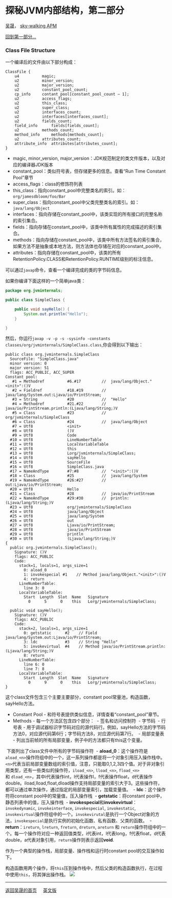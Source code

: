 # 探秘JVM内部结构，第二部分

[吴晟](https://github.com/wu-sheng)，
[sky-walking APM](https://github.com/wu-sheng/sky-walking)

[回到第一部分...](JVMInternals.md)

### Class File Structure
一个编译后的文件由以下部分构成：
```class
ClassFile {
    u4			magic;
    u2			minor_version;
    u2			major_version;
    u2			constant_pool_count;
    cp_info		contant_pool[constant_pool_count – 1];
    u2			access_flags;
    u2			this_class;
    u2			super_class;
    u2			interfaces_count;
    u2			interfaces[interfaces_count];
    u2			fields_count;
    field_info		fields[fields_count];
    u2			methods_count;
    method_info		methods[methods_count];
    u2			attributes_count;
    attribute_info	attributes[attributes_count];
}
```

- magic, minor_version, major_version：JDK规范制定的类文件版本，以及对应的编译器JDK版本
- constant_pool：类似符号表，但存储更多的信息。查看“Run Time Constant Pool”章节
- access_flags：class的修饰符列表
- this_class：指向constant_pool中完整类名的索引。如：`org/jamesdbloom/foo/Bar`
- super_class：指向constant_pool中父类完整类名的索引。如：`java/lang/Object`
- interfaces：指向存储在constant_pool中，该类实现的所有接口的完整名称的索引集合。
- fields：指向存储在constant_pool中，该类中所有属性的完成描述的索引集合。
- methods：指向存储在constant_pool中，该类中所有方法签名的索引集合，如果方法不是抽象或本地方法，则方法体也存储在对应的constant_pool中。
- attributes：指向存储在constant_pool中，该类的所有RetentionPolicy.CLASS和RetentionPolicy.RUNTIME级别的标注信息。

可以通过`javap`命令，查看一个编译完成的类的字节码信息。

如果你编译下面这样的一个简单java类：
```java
package org.jvminternals;

public class SimpleClass {

    public void sayHello() {
        System.out.println("Hello");
    }

}
```

然后，你运行`javap -v -p -s -sysinfo -constants classes/org/jvminternals/SimpleClass.class`,你会得到以下输出：
```
public class org.jvminternals.SimpleClass
  SourceFile: "SimpleClass.java"
  minor version: 0
  major version: 51
  flags: ACC_PUBLIC, ACC_SUPER
Constant pool:
   #1 = Methodref          #6.#17         //  java/lang/Object."<init>":()V
   #2 = Fieldref           #18.#19        //  java/lang/System.out:Ljava/io/PrintStream;
   #3 = String             #20            //  "Hello"
   #4 = Methodref          #21.#22        //  java/io/PrintStream.println:(Ljava/lang/String;)V
   #5 = Class              #23            //  org/jvminternals/SimpleClass
   #6 = Class              #24            //  java/lang/Object
   #7 = Utf8               <init>
   #8 = Utf8               ()V
   #9 = Utf8               Code
  #10 = Utf8               LineNumberTable
  #11 = Utf8               LocalVariableTable
  #12 = Utf8               this
  #13 = Utf8               Lorg/jvminternals/SimpleClass;
  #14 = Utf8               sayHello
  #15 = Utf8               SourceFile
  #16 = Utf8               SimpleClass.java
  #17 = NameAndType        #7:#8          //  "<init>":()V
  #18 = Class              #25            //  java/lang/System
  #19 = NameAndType        #26:#27        //  out:Ljava/io/PrintStream;
  #20 = Utf8               Hello
  #21 = Class              #28            //  java/io/PrintStream
  #22 = NameAndType        #29:#30        //  println:(Ljava/lang/String;)V
  #23 = Utf8               org/jvminternals/SimpleClass
  #24 = Utf8               java/lang/Object
  #25 = Utf8               java/lang/System
  #26 = Utf8               out
  #27 = Utf8               Ljava/io/PrintStream;
  #28 = Utf8               java/io/PrintStream
  #29 = Utf8               println
  #30 = Utf8               (Ljava/lang/String;)V
{
  public org.jvminternals.SimpleClass();
    Signature: ()V
    flags: ACC_PUBLIC
    Code:
      stack=1, locals=1, args_size=1
        0: aload_0
        1: invokespecial #1    // Method java/lang/Object."<init>":()V
        4: return
      LineNumberTable:
        line 3: 0
      LocalVariableTable:
        Start  Length  Slot  Name   Signature
          0      5      0    this   Lorg/jvminternals/SimpleClass;

  public void sayHello();
    Signature: ()V
    flags: ACC_PUBLIC
    Code:
      stack=2, locals=1, args_size=1
        0: getstatic      #2    // Field java/lang/System.out:Ljava/io/PrintStream;
        3: ldc            #3    // String "Hello"
        5: invokevirtual  #4    // Method java/io/PrintStream.println:(Ljava/lang/String;)V
        8: return
      LineNumberTable:
        line 6: 0
        line 7: 8
      LocalVariableTable:
        Start  Length  Slot  Name   Signature
          0      9      0    this   Lorg/jvminternals/SimpleClass;
}
```

这个class文件包含三个主要主要部分，constant pool常量池，构造函数，sayHello方法。

- Constant Pool - 和符号表提供类似信息，详情查看“constant_pool”章节。
- Methods - 每一个方法区包含四个部分：
  - 签名和访问控制符
  - 字节码
  - 行号表 - 用于调试器标识字节码对应的源代码行。例如，sayHello方法的字节码方法0，对应源代码第6行；字节码方法8，对应源代码第7行。
  - 局部变量表 - 列出当前帧的所有局部变量，例子中的方法都只有this这个变量。
  
  下面列出了class文件中所有的字节码操作符
  - **aload_0**：这个操作符是`aload_<n>`操作符组中的一个，这一系列操作都是将一个对象引用压入操作栈中。`<n>`代表当前局部变量数组的索引值，注意，只能取0,1,2,3四个值。对于非对象引用类型，还有一些类似的操作符，`iload_<n>`, `lload_<n>`, `fload_<n>` 和 `dload_<n>`，其中i代表操作int，l代表操作l，f代表操作float，d代表操作double。iload,lload,float,dload操作支持局部变量的索引大于3。这些操作符，都可以通过单次操作，通过指定的局部变量索引，加载变量值。
  - **ldc**：这个操作符将constant pool中的常量值，压入操作栈
  - **getstatic**：将constant pool中，静态列表中的值，压入操作栈
  - **invokespecial**和**invokevirtual**：`invokedynamic`, `invokeinterface`, `invokespecial`, `invokestatic`, `invokevirtual`操作符组中的一个。`invokevirutal`是执行一个Object对象的方法，`invokespecial`是执行实例的初始化函数、私有函数、父类的函数。
  - **return**：`ireturn`, `lreturn`, `freturn`, `dreturn`, `areturn` 和 `return`操作符组中的一个。每一个操作符对应一种返回值类型，i代表int，l代表long，f代表float，d代表double，a代表对象引用，`return`操作则表示返回**void**.

作为一个典型的操作栈，局部变量、操作栈和运行时constant pool的交互操作如下。

构造函数用两个操作，将`this`压到操作栈中，然后父类的构造函数执行，在过程中使用`this`，将其弹出操作栈。
<img src="http://blog.jamesdbloom.com/images_2013_11_17_17_56/bytecode_explanation_SimpleClass.png"/>




___
[返回吴晟的首页](https://wu-sheng.github.io/me/)&nbsp;&nbsp;&nbsp;&nbsp;&nbsp;[英文版](http://blog.jamesdbloom.com/JVMInternals.html)
